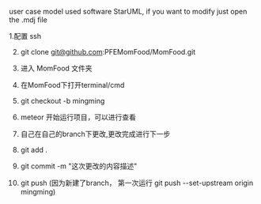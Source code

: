 user case model used software StarUML, if you want to modify just open the .mdj file



1.配置 ssh 

2. git clone git@github.com:PFEMomFood/MomFood.git

3. 进入 MomFood 文件夹

4. 在MomFood下打开terminal/cmd

5.  git checkout -b mingming

6. meteor 开始运行项目，可以进行查看

7. 自己在自己的branch下更改,更改完成进行下一步

8. git add .

9. git commit -m "这次更改的内容描述"

10. git push  (因为新建了branch， 第一次运行 git push --set-upstream origin mingming)
